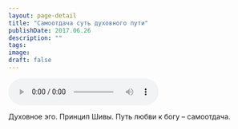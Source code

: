 ```yaml
---
layout: page-detail
title: "Самоотдача суть духовного пути"
publishDate: 2017.06.26
description: ""
tags:
image:
draft: false
---
```


<audio title="2017.06.26 - Самоотдача суть духовного пути.mp3" src="https://filer-api.advayta.org/v1.0/public/files/73070" controls=""></audio>

 Духовное эго. Принцип Шивы. Путь любви к богу – самоотдача. 

  

